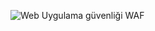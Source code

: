 ![Web Uygulama güvenliği WAF](https://user-images.githubusercontent.com/84273839/143311465-a93f168e-130c-4262-98fe-5491fffc4383.png)

